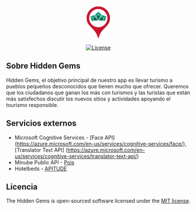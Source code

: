 <p align="center"><img src="https://raw.githubusercontent.com/nandana/hidden-gems/master/resources/assets/img/mine_icon.jpeg"></p>

<p align="center">
<a href="https://packagist.org/packages/laravel/framework"><img src="https://poser.pugx.org/laravel/framework/license.svg" alt="License"></a>
</p>

## Sobre Hidden Gems

Hidden Gems, el objetivo principal de nuestro app es llevar turismo a pueblos pequeños desconocidos que tienen mucho que ofrecer. Queremos que los ciudadanos que ganan los más con turismos y las turistas que están más satisfechos discutir los nuevos sitios y actividades apoyando el tourismo responsible. 

## Servicios externos

* Microsoft Cognitive Services - [Face API] (https://azure.microsoft.com/en-us/services/cognitive-services/face/), [Translator Text API] (https://azure.microsoft.com/en-us/services/cognitive-services/translator-text-api/)
* Minube Public API  - [Pois](http://papi.minube.com/docs/)
* Hotelbeds  - [APITUDE](https://developer.hotelbeds.com/io-docs)

## Licencia

The Hidden Gems is open-sourced software licensed under the [MIT license](http://opensource.org/licenses/MIT).
